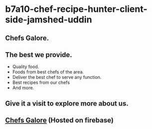﻿# b7a10-chef-recipe-hunter-client-side-jamshed-uddin

## Chefs Galore.
## The best we provide.

- Quality food.
- Foods from best chefs of the area.
- Deliver the best chef to serve any function.
- Best recipes from our chefs
- And more.
## Give it a visit to explore more about us.

## [Chefs Galore](https://chefs-galore.web.app/) (Hosted on firebase)
